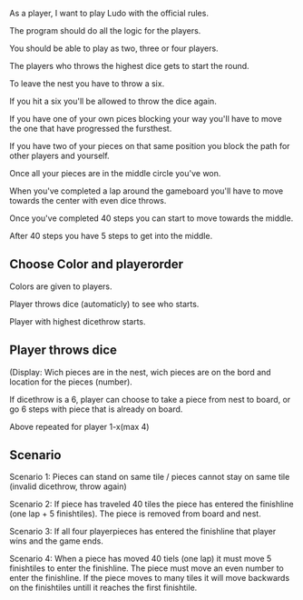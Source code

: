 As a player, I want to play Ludo with the official rules.

The program should do all the logic for the players.

You should be able to play as two, three or four players.

The players who throws the highest dice gets to start the round.

To leave the nest you have to throw a six.

If you hit a six you'll be allowed to throw the dice again.

If you have one of your own pices blocking your way you'll have to move the one that have progressed the fursthest.

If you have two of your pieces on that same position you block the path for other players and yourself.

Once all your pieces are in the middle circle you've won.

When you've completed a lap around the gameboard you'll have to move towards the center with even dice throws.

Once you've completed 40 steps you can start to move towards the middle.

After 40 steps you have 5 steps to get into the middle.

Choose Color and playerorder
---
Colors are given to players.

Player throws dice (automaticly) to see who starts.

Player with highest dicethrow starts.

Player throws dice
---
(Display: Wich pieces are in the nest, wich pieces are on the bord and location for the pieces (number).

If dicethrow is a 6, player can choose to take a piece from nest to board, or go 6 steps with piece that is already on board.

Above repeated for player 1-x(max 4)

Scenario
---
Scenario 1:
Pieces can stand on same tile / pieces cannot stay on same tile (invalid dicethrow, throw again)

Scenario 2:
If piece has traveled 40 tiles the piece has entered the finishline (one lap + 5 finishtiles). The piece is removed from board and nest.

Scenario 3:
If all four playerpieces has entered the finishline that player wins and the game ends.

Scenario 4: 
When a piece has moved 40 tiels (one lap) it must move 5 finishtiles to enter the finishline. The piece must move an even number to enter the finishline. If the piece moves to many tiles it will move backwards on the finishtiles untill it reaches the first finishtile. 
